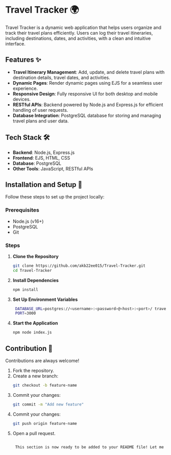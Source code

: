 # Travel Tracker 🌍

Travel Tracker is a dynamic web application that helps users organize and track their travel plans efficiently. Users can log their travel itineraries, including destinations, dates, and activities, with a clean and intuitive interface. 

## Features ✨
- **Travel Itinerary Management**: Add, update, and delete travel plans with destination details, travel dates, and activities.
- **Dynamic Pages**: Render dynamic pages using EJS for a seamless user experience.
- **Responsive Design**: Fully responsive UI for both desktop and mobile devices.
- **RESTful APIs**: Backend powered by Node.js and Express.js for efficient handling of user requests.
- **Database Integration**: PostgreSQL database for storing and managing travel plans and user data.

## Tech Stack 🛠️
- **Backend**: Node.js, Express.js
- **Frontend**: EJS, HTML, CSS
- **Database**: PostgreSQL
- **Other Tools**: JavaScript, RESTful APIs

## Installation and Setup 🚀
Follow these steps to set up the project locally:

### Prerequisites
- Node.js (v16+)
- PostgreSQL
- Git

### Steps
1. **Clone the Repository**  
   ```bash
   git clone https://github.com/akb22ee015/Travel-Tracker.git
   cd Travel-Tracker

2. **Install Dependencies**  
   ```bash
   npm install

3. **Set Up Environment Variables**  
   ```bash
    DATABASE_URL=postgres://<username>:<password>@<host>:<port>/ travel_tracker
    PORT=3000


4. **Start the Application**  
   ```bash
   npm node index.js

## Contribution 🤝

Contributions are always welcome!

1. Fork the repository.
2. Create a new branch: 
   ```bash
   git checkout -b feature-name

3. Commit your changes: 
   ```bash
   git commit -m "Add new feature"

4. Commit your changes: 
   ```bash
   git push origin feature-name

5. Open a pull request. 
   ```bash
   
    This section is now ready to be added to your README file! Let me know if you need more help.

